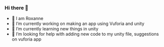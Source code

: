 ### Hi there 👋


- 👋 I am Roxanne 
- 🔭 I’m currently working on making an app using Vuforia and unity
- 🌱 I’m currently learning new things in unity
- 🤔 I’m looking for help with adding new code to my unity file, suggestions on vuforia app

